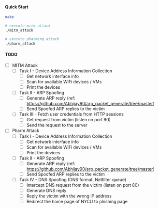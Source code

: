 
#### Quick Start

```bash
make

# execute mitm attack
./mitm_attack

# execute pharming attack
./pharm_attack
```

#### TODO
- [ ] MITM Attack
    - [ ] Task I - Device Address Information Collection
        - [ ] Get network interface info
        - [ ] Scan for available WiFi devices / VMs
        - [ ] Print the devices
    - [ ] Task II - ARP Spoofing
        - [ ] Generate ARP reply (ref: https://github.com/Abhijay90/arp_packet_generate/tree/master)
        - [ ] Send Spoofed ARP replies to the victim
    - [ ] Task III - Fetch user credentials from HTTP sessions
        - [ ] Get request from victim (listen on port 80)
        - [ ] Send the request to the server
- [ ] Pharm Attack
    - [ ] Task I - Device Address Information Collection
        - [ ] Get network interface info
        - [ ] Scan for available WiFi devices / VMs
        - [ ] Print the devices
    - [ ] Task II - ARP Spoofing
        - [ ] Generate ARP reply (ref: https://github.com/Abhijay90/arp_packet_generate/tree/master)
        - [ ] Send Spoofed ARP replies to the victim
    - [ ] Task IV - DNS Spoofing (DNS format, Netfilter queue)
        - [ ] Intercept DNS request from the victim (listen on port 80)
        - [ ] Generate DNS reply 
        - [ ] Reply the victim with the wrong IP address
        - [ ] Redirect the home page of NYCU to phishing page
